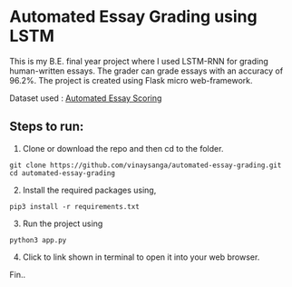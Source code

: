 # Automated Essay Grading using LSTM

This is my B.E. final year project where I used LSTM-RNN for grading human-written essays. The grader can grade essays with an accuracy of 96.2%. The project is created using Flask micro web-framework. 

Dataset used : [Automated Essay Scoring](https://www.kaggle.com/c/asap-aes/data)

## Steps to run:
1. Clone or download the repo and then cd to the folder.
```
git clone https://github.com/vinaysanga/automated-essay-grading.git
cd automated-essay-grading
```
2. Install the required packages using, 
```
pip3 install -r requirements.txt
```
3. Run the project using
```
python3 app.py
```
4. Click to link shown in terminal to open it into your web browser.

Fin..
